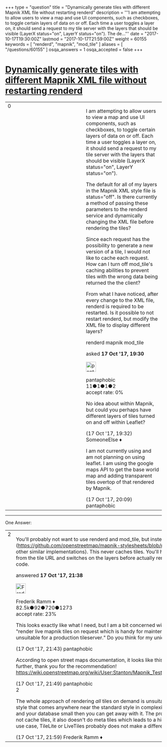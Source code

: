 +++
type = "question"
title = "Dynamically generate tiles with different Mapnik XML file without restarting renderd"
description = '''I am attempting to allow users to view a map and use UI components, such as checkboxes, to toggle certain layers of data on or off. Each time a user toggles a layer on, it should send a request to my tile server with the layers that should be visible (LayerX status=&quot;on&quot;, LayerY status=&quot;on&quot;).  The de...'''
date = "2017-10-17T19:30:00Z"
lastmod = "2017-10-17T21:59:00Z"
weight = 60155
keywords = [ "renderd", "mapnik", "mod_tile" ]
aliases = [ "/questions/60155" ]
osqa_answers = 1
osqa_accepted = false
+++

<div class="headNormal">

# [Dynamically generate tiles with different Mapnik XML file without restarting renderd](/questions/60155/dynamically-generate-tiles-with-different-mapnik-xml-file-without-restarting-renderd)

</div>

<div id="main-body">

<div id="askform">

<table id="question-table" style="width:100%;">
<colgroup>
<col style="width: 50%" />
<col style="width: 50%" />
</colgroup>
<tbody>
<tr>
<td style="width: 30px; vertical-align: top"><div class="vote-buttons">
<span id="post-60155-upvote" class="ajax-command post-vote up" rel="nofollow" title="I like this post (click again to cancel)"> </span>
<div id="post-60155-score" class="post-score" title="current number of votes">
0
</div>
<span id="post-60155-downvote" class="ajax-command post-vote down" rel="nofollow" title="I dont like this post (click again to cancel)"> </span> <span id="favorite-mark" class="ajax-command favorite-mark" rel="nofollow" title="mark/unmark this question as favorite (click again to cancel)"> </span>
<div id="favorite-count" class="favorite-count">
&#10;</div>
</div></td>
<td><div id="item-right">
<div class="question-body">
<p>I am attempting to allow users to view a map and use UI components, such as checkboxes, to toggle certain layers of data on or off. Each time a user toggles a layer on, it should send a request to my tile server with the layers that should be visible (LayerX status="on", LayerY status="on").</p>
<p>The default for all of my layers in the Mapnik XML style file is status="off". Is there currently a method of passing these parameters to the renderd service and dynamically changing the XML file before rendering the tiles?</p>
<p>Since each request has the possibility to generate a new version of a tile, I would not like to cache each request. How can I turn off mod_tile's caching abilities to prevent tiles with the wrong data being returned the the client?</p>
<p>From what I have noticed, after every change to the XML file, renderd is required to be restarted. Is it possible to not restart renderd, but modify the XML file to display different layers?</p>
</div>
<div id="question-tags" class="tags-container tags">
<span class="post-tag tag-link-renderd" rel="tag" title="see questions tagged &#39;renderd&#39;">renderd</span> <span class="post-tag tag-link-mapnik" rel="tag" title="see questions tagged &#39;mapnik&#39;">mapnik</span> <span class="post-tag tag-link-mod_tile" rel="tag" title="see questions tagged &#39;mod_tile&#39;">mod_tile</span>
</div>
<div id="question-controls" class="post-controls">
&#10;</div>
<div class="post-update-info-container">
<div class="post-update-info post-update-info-user">
<p>asked <strong>17 Oct '17, 19:30</strong></p>
<img src="https://secure.gravatar.com/avatar/57a3221d36da383f5c0a6f5b29f611cc?s=32&amp;d=identicon&amp;r=g" class="gravatar" width="32" height="32" alt="pantaphobic&#39;s gravatar image" />
<p><span>pantaphobic</span><br />
<span class="score" title="11 reputation points">11</span><span title="1 badges"><span class="badge1">●</span><span class="badgecount">1</span></span><span title="1 badges"><span class="silver">●</span><span class="badgecount">1</span></span><span title="2 badges"><span class="bronze">●</span><span class="badgecount">2</span></span><br />
<span class="accept_rate" title="Rate of the user&#39;s accepted answers">accept rate:</span> <span title="pantaphobic has no accepted answers">0%</span></p>
</div>
</div>
<div id="comments-container-60155" class="comments-container">
<span id="60156"></span>
<div id="comment-60156" class="comment">
<div id="post-60156-score" class="comment-score">
&#10;</div>
<div class="comment-text">
<p>No idea about within Mapnik, but could you perhaps have different layers of tiles turned on and off within Leaflet?</p>
</div>
<div id="comment-60156-info" class="comment-info">
<span class="comment-age">(17 Oct '17, 19:32)</span> <span class="comment-user userinfo">SomeoneElse ♦</span>
</div>
</div>
<span id="60157"></span>
<div id="comment-60157" class="comment">
<div id="post-60157-score" class="comment-score">
&#10;</div>
<div class="comment-text">
<p>I am not currently using and am not planning on using leaflet. I am using the google maps API to get the base world map and adding transparent tiles overtop of that rendered by Mapnik.</p>
</div>
<div id="comment-60157-info" class="comment-info">
<span class="comment-age">(17 Oct '17, 20:09)</span> <span class="comment-user userinfo">pantaphobic</span>
</div>
</div>
</div>
<div id="comment-tools-60155" class="comment-tools">
&#10;</div>
<div class="clear">
&#10;</div>
<div id="comment-60155-form-container" class="comment-form-container">
&#10;</div>
<div class="clear">
&#10;</div>
</div></td>
</tr>
</tbody>
</table>

------------------------------------------------------------------------

<div class="tabBar">

<span id="sort-top"></span>

<div class="headQuestions">

One Answer:

</div>

</div>

<span id="60159"></span>

<div id="answer-container-60159" class="answer">

<table style="width:100%;">
<colgroup>
<col style="width: 50%" />
<col style="width: 50%" />
</colgroup>
<tbody>
<tr>
<td style="width: 30px; vertical-align: top"><div class="vote-buttons">
<span id="post-60159-upvote" class="ajax-command post-vote up" rel="nofollow" title="I like this post (click again to cancel)"> </span>
<div id="post-60159-score" class="post-score" title="current number of votes">
2
</div>
<span id="post-60159-downvote" class="ajax-command post-vote down" rel="nofollow" title="I dont like this post (click again to cancel)"> </span>
</div></td>
<td><div class="item-right">
<div class="answer-body">
<p>You'll probably not want to use renderd and mod_tile, but instead something like "LiveTiles" (<a href="https://github.com/openstreetmap/mapnik-stylesheets/blob/master/livetiles/livetiles.wsgi">https://github.com/openstreetmap/mapnik-stylesheets/blob/master/livetiles/livetiles.wsgi</a> - but there are other similar implementations). This never caches tiles. You'll have to add a little code that parses a layer list from the tile URL and switches on the layers before actually rendering the tile but that's only a few lines of code.</p>
</div>
<div class="answer-controls post-controls">
&#10;</div>
<div class="post-update-info-container">
<div class="post-update-info post-update-info-user">
<p>answered <strong>17 Oct '17, 21:38</strong></p>
<img src="https://secure.gravatar.com/avatar/a2b38d937e70ab39d895d17da0dd1ba4?s=32&amp;d=identicon&amp;r=g" class="gravatar" width="32" height="32" alt="Frederik%20Ramm&#39;s gravatar image" />
<p><span>Frederik Ramm ♦</span><br />
<span class="score" title="82494 reputation points"><span>82.5k</span></span><span title="92 badges"><span class="badge1">●</span><span class="badgecount">92</span></span><span title="720 badges"><span class="silver">●</span><span class="badgecount">720</span></span><span title="1273 badges"><span class="bronze">●</span><span class="badgecount">1273</span></span><br />
<span class="accept_rate" title="Rate of the user&#39;s accepted answers">accept rate:</span> <span title="Frederik Ramm has 417 accepted answers">23%</span></p>
</div>
</div>
<div id="comments-container-60159" class="comments-container">
<span id="60160"></span>
<div id="comment-60160" class="comment">
<div id="post-60160-score" class="comment-score">
&#10;</div>
<div class="comment-text">
<p>This looks exactly like what I need, but I am a bit concerned with the following line in their documentation: "render live mapnik tiles on request which is handy for maintenance of mapnik styles and completely unsuitable for a production tileserver." Do you think for my unique use case this should be ignored?</p>
</div>
<div id="comment-60160-info" class="comment-info">
<span class="comment-age">(17 Oct '17, 21:43)</span> <span class="comment-user userinfo">pantaphobic</span>
</div>
</div>
<span id="60161"></span>
<div id="comment-60161" class="comment">
<div id="post-60161-score" class="comment-score">
&#10;</div>
<div class="comment-text">
<p>According to open street maps documentation, it looks like this tool was replaced by TileLite. I will look into it further, thank you for the recommendation! <a href="https://wiki.openstreetmap.org/wiki/User:Stanton/Mapnik_Test_Server#Live_Rendering_with_LiveTiles_TileLite">https://wiki.openstreetmap.org/wiki/User:Stanton/Mapnik_Test_Server#Live_Rendering_with_LiveTiles_TileLite</a></p>
</div>
<div id="comment-60161-info" class="comment-info">
<span class="comment-age">(17 Oct '17, 21:49)</span> <span class="comment-user userinfo">pantaphobic</span>
</div>
</div>
<span id="60162"></span>
<div id="comment-60162" class="comment">
<div id="post-60162-score" class="comment-score">
2
</div>
<div class="comment-text">
<p>The whole approach of rendering <em>all</em> tiles on demand is unsuitable for a production server if you are using a style that comes anywhere near the standard style in complexity. However, if your layers are relatively simple and your database small then you can get away with it. The problem with the approach is that not only does it not cache tiles, it also doesn't do meta tiles which leads to a higher load on the database. For your particular use case, TileLite or LiveTiles probably does not make a difference.</p>
</div>
<div id="comment-60162-info" class="comment-info">
<span class="comment-age">(17 Oct '17, 21:59)</span> <span class="comment-user userinfo">Frederik Ramm ♦</span>
</div>
</div>
</div>
<div id="comment-tools-60159" class="comment-tools">
&#10;</div>
<div class="clear">
&#10;</div>
<div id="comment-60159-form-container" class="comment-form-container">
&#10;</div>
<div class="clear">
&#10;</div>
</div></td>
</tr>
</tbody>
</table>

</div>

<div class="paginator-container-left">

</div>

</div>

</div>


